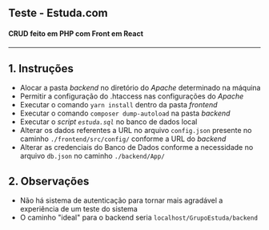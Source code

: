 ## Teste - Estuda.com

#### CRUD feito em PHP com Front em React

---

## 1. Instruções

-   Alocar a pasta _backend_ no diretório do _Apache_ determinado na máquina
-   Permitir a configuração do .htaccess nas configurações do _Apache_
-   Executar o comando `yarn install` dentro da pasta _frontend_
-   Executar o comando `composer dump-autoload` na pasta _backend_
-   Executar o _script `estuda.sql`_ no banco de dados local
-   Alterar os dados referentes a URL no arquivo `config.json` presente no caminho `./frontend/src/config/` conforme a URL do _backend_
-   Alterar as credenciais do Banco de Dados conforme a necessidade no arquivo `db.json` no caminho `./backend/App/`

## 2. Observações

-   Não há sistema de autenticação para tornar mais agradável a experiência de um teste do sistema
-   O caminho "ideal" para o backend seria `localhost/GrupoEstuda/backend`
